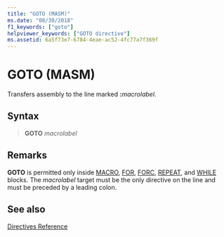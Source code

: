 ```yaml
---
title: "GOTO (MASM)"
ms.date: "08/30/2018"
f1_keywords: ["goto"]
helpviewer_keywords: ["GOTO directive"]
ms.assetid: 6a5f73e7-6784-4eae-ac52-4fc77a7f369f
---
```

# GOTO (MASM)

Transfers assembly to the line marked **:**_macrolabel_.

## Syntax

> **GOTO** *macrolabel*

## Remarks

**GOTO** is permitted only inside [MACRO](macro.md), [FOR](for-masm.md), [FORC](forc.md), [REPEAT](repeat.md), and [WHILE](while-masm.md) blocks. The *macrolabel* target must be the only directive on the line and must be preceded by a leading colon.

## See also

[Directives Reference](../../assembler/masm/directives-reference.md)<br/>
